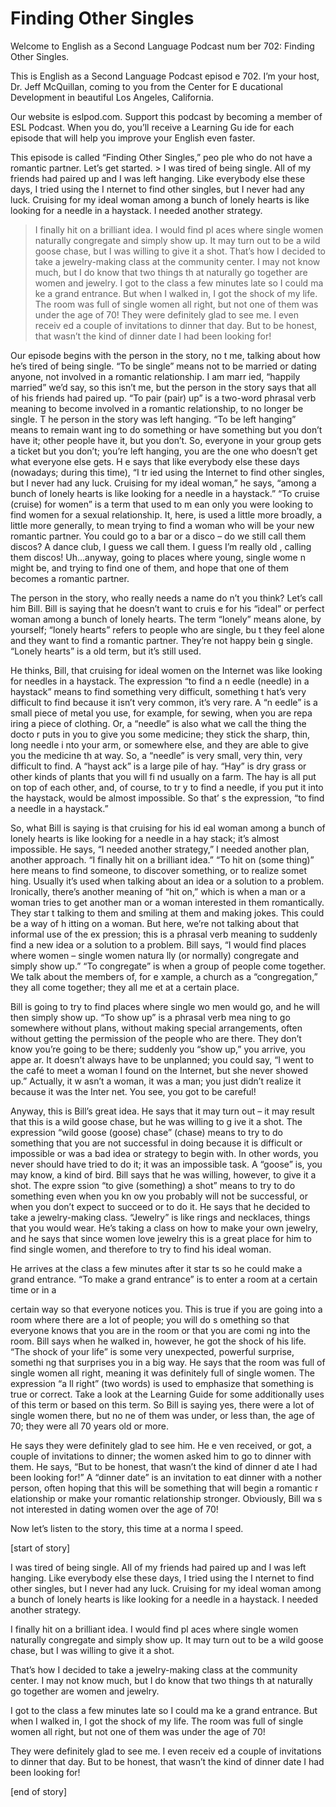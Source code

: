 # Finding Other Singles

Welcome to English as a Second Language Podcast num ber 702: Finding Other Singles.

This is English as a Second Language Podcast episod e 702.  I’m your host, Dr. Jeff McQuillan, coming to you from the Center for E ducational Development in beautiful Los Angeles, California.

Our website is eslpod.com.  Support this podcast by  becoming a member of ESL Podcast.  When you do, you’ll receive a Learning Gu ide for each episode that will help you improve your English even faster.

This episode is called “Finding Other Singles,” peo ple who do not have a romantic partner.  Let’s get started. > I was tired of being single.  All of my friends had  paired up and I was left hanging. Like everybody else these days, I tried using the I nternet to find other singles, but I never had any luck.  Cruising for my ideal woman among a bunch of lonely hearts is like looking for a needle in a haystack.  I needed another strategy.
> I finally hit on a brilliant idea.  I would find pl aces where single women naturally congregate and simply show up.  It may turn out to be a wild goose chase, but I was willing to give it a shot.
> That’s how I decided to take a jewelry-making class  at the community center.  I may not know much, but I do know that two things th at naturally go together are women and jewelry.
> I got to the class a few minutes late so I could ma ke a grand entrance.  But when I walked in, I got the shock of my life.  The room was full of single women all right, but not one of them was under the age of 70!
> They were definitely glad to see me.  I even receiv ed a couple of invitations to dinner that day.  But to be honest, that wasn’t the  kind of dinner date I had been looking for!

Our episode begins with the person in the story, no t me, talking about how he’s tired of being single.  “To be single” means not to  be married or dating anyone, not involved in a romantic relationship.  I am marr ied, “happily married” we’d say, so this isn’t me, but the person in the story says that all of his friends had paired up.  “To pair (pair) up” is a two-word phrasal verb  meaning to become involved in a romantic relationship, to no longer be single.  T he person in the story was left hanging.  “To be left hanging” means to remain want ing to do something or have something but you don’t have it; other people have it, but you don’t.  So, everyone in your group gets a ticket but you don’t;  you’re left hanging, you are the one who doesn’t get what everyone else gets.  H e says that like everybody else these days (nowadays; during this time), “I tr ied using the Internet to find other singles, but I never had any luck.  Cruising for my ideal woman,” he says, “among a bunch of lonely hearts is like looking for  a needle in a haystack.”  “To cruise (cruise) for women” is a term that used to m ean only you were looking to find women for a sexual relationship.  It, here, is  used a little more broadly, a little more generally, to mean trying to find a woman who will be your new romantic partner.  You could go to a bar or a disco – do we still call them discos?  A dance club, I guess we call them.  I guess I’m really old , calling them discos! Uh…anyway, going to places where young, single wome n might be, and trying to find one of them, and hope that one of them becomes  a romantic partner.

The person in the story, who really needs a name do n’t you think?  Let’s call him Bill.  Bill is saying that he doesn’t want to cruis e for his “ideal” or perfect woman among a bunch of lonely hearts.  The term “lonely” means alone, by yourself; “lonely hearts” refers to people who are single, bu t they feel alone and they want to find a romantic partner.  They’re not happy bein g single.  “Lonely hearts” is a old term, but it’s still used.

He thinks, Bill, that cruising for ideal women on the Internet was like looking for needles in a haystack.  The expression “to find a n eedle (needle) in a haystack” means to find something very difficult, something t hat’s very difficult to find because it isn’t very common, it’s very rare.  A “n eedle” is a small piece of metal you use, for example, for sewing, when you are repa iring a piece of clothing.  Or, a “needle” is also what we call the thing the docto r puts in you to give you some medicine; they stick the sharp, thin, long needle i nto your arm, or somewhere else, and they are able to give you the medicine th at way.  So, a “needle” is very small, very thin, very difficult to find.  A “hayst ack” is a large pile of hay.  “Hay” is dry grass or other kinds of plants that you will fi nd usually on a farm.  The hay is all put on top of each other, and, of course, to tr y to find a needle, if you put it into the haystack, would be almost impossible.  So that’ s the expression, “to find a needle in a haystack.”

So, what Bill is saying is that cruising for his id eal woman among a bunch of lonely hearts is like looking for a needle in a hay stack; it’s almost impossible.  He says, “I needed another strategy,” I needed another  plan, another approach.  “I finally hit on a brilliant idea.”  “To hit on (some thing)” here means to find someone, to discover something, or to realize somet hing.  Usually it’s used when talking about an idea or a solution to a problem.  Ironically, there’s another meaning of “hit on,” which is when a man or a woman  tries to get another man or a woman interested in them romantically.  They star t talking to them and smiling at them and making jokes.  This could be a way of h itting on a woman.  But here, we’re not talking about that informal use of the ex pression; this is a phrasal verb meaning to suddenly find a new idea or a solution to a problem.  Bill says, “I would find places where women – single women natura lly (or normally) congregate and simply show up.”  “To congregate” is  when a group of people come together.  We talk about the members of, for e xample, a church as a “congregation,” they all come together; they all me et at a certain place.

Bill is going to try to find places where single wo men would go, and he will then simply show up.  “To show up” is a phrasal verb mea ning to go somewhere without plans, without making special arrangements,  often without getting the permission of the people who are there.  They don’t  know you’re going to be there; suddenly you “show up,” you arrive, you appe ar.  It doesn’t always have to be unplanned; you could say, “I went to the café to  meet a woman I found on the Internet, but she never showed up.”  Actually, it w asn’t a woman, it was a man; you just didn’t realize it because it was the Inter net.  You see, you got to be careful!

Anyway, this is Bill’s great idea.  He says that it  may turn out – it may result that this is a wild goose chase, but he was willing to g ive it a shot.  The expression “wild goose (goose) chase” (chase) means to try to do something that you are not successful in doing because it is difficult or impossible or was a bad idea or strategy to begin with.  In other words, you never should have tried to do it; it was an impossible task.  A “goose” is, you may know, a kind of bird.  Bill says that he was willing, however, to give it a shot.  The expre ssion “to give (something) a shot” means to try to do something even when you kn ow you probably will not be successful, or when you don’t expect to succeed or to do it.  He says that he decided to take a jewelry-making class.  “Jewelry” is like rings and necklaces, things that you would wear.  He’s taking a class on  how to make your own jewelry, and he says that since women love jewelry this is a great place for him to find single women, and therefore to try to find his  ideal woman.

He arrives at the class a few minutes after it star ts so he could make a grand entrance.  “To make a grand entrance” is to enter a  room at a certain time or in a

certain way so that everyone notices you.  This is true if you are going into a room where there are a lot of people; you will do s omething so that everyone knows that you are in the room or that you are comi ng into the room.  Bill says when he walked in, however, he got the shock of his  life.  “The shock of your life” is some very unexpected, powerful surprise, somethi ng that surprises you in a big way.  He says that the room was full of single women all right, meaning it was definitely full of single women.  The expression “a ll right” (two words) is used to emphasize that something is true or correct.  Take a look at the Learning Guide for some additionally uses of this term or based on  this term.  So Bill is saying yes, there were a lot of single women there, but no ne of them was under, or less than, the age of 70; they were all 70 years old or more.

He says they were definitely glad to see him.  He e ven received, or got, a couple of invitations to dinner; the women asked him to go  to dinner with them.  He says, “But to be honest, that wasn’t the kind of dinner d ate I had been looking for!”  A “dinner date” is an invitation to eat dinner with a nother person, often hoping that this will be something that will begin a romantic r elationship or make your romantic relationship stronger.  Obviously, Bill wa s not interested in dating women over the age of 70!

Now let’s listen to the story, this time at a norma l speed.

[start of story]

I was tired of being single.  All of my friends had  paired up and I was left hanging. Like everybody else these days, I tried using the I nternet to find other singles, but I never had any luck.  Cruising for my ideal woman among a bunch of lonely hearts is like looking for a needle in a haystack.  I needed another strategy.

I finally hit on a brilliant idea.  I would find pl aces where single women naturally congregate and simply show up.  It may turn out to be a wild goose chase, but I was willing to give it a shot.

That’s how I decided to take a jewelry-making class  at the community center.  I may not know much, but I do know that two things th at naturally go together are women and jewelry.

I got to the class a few minutes late so I could ma ke a grand entrance.  But when I walked in, I got the shock of my life.  The room was full of single women all right, but not one of them was under the age of 70!

They were definitely glad to see me.  I even receiv ed a couple of invitations to dinner that day.  But to be honest, that wasn’t the  kind of dinner date I had been looking for!

[end of story]







